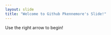 ```yaml
---
layout: slide
title: "Welcome to Github Pkennemore's Slide!"
---
```


Use the right arrow to begin!
